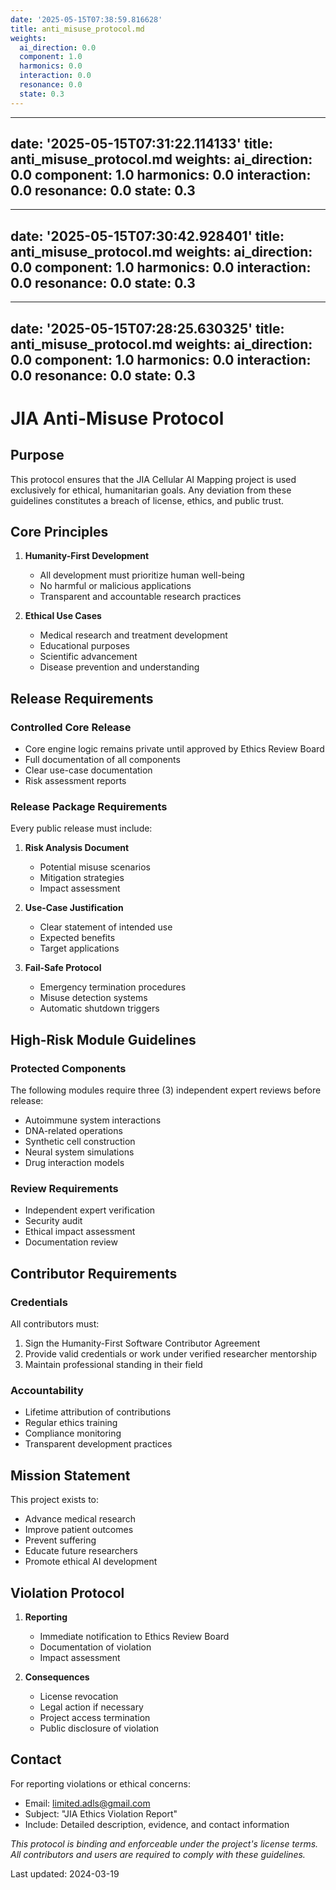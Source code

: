 ```yaml
---
date: '2025-05-15T07:38:59.816628'
title: anti_misuse_protocol.md
weights:
  ai_direction: 0.0
  component: 1.0
  harmonics: 0.0
  interaction: 0.0
  resonance: 0.0
  state: 0.3
---
```

---
date: '2025-05-15T07:31:22.114133'
title: anti_misuse_protocol.md
weights:
  ai_direction: 0.0
  component: 1.0
  harmonics: 0.0
  interaction: 0.0
  resonance: 0.0
  state: 0.3
---
---
date: '2025-05-15T07:30:42.928401'
title: anti_misuse_protocol.md
weights:
  ai_direction: 0.0
  component: 1.0
  harmonics: 0.0
  interaction: 0.0
  resonance: 0.0
  state: 0.3
---
---
date: '2025-05-15T07:28:25.630325'
title: anti_misuse_protocol.md
weights:
  ai_direction: 0.0
  component: 1.0
  harmonics: 0.0
  interaction: 0.0
  resonance: 0.0
  state: 0.3
---
# JIA Anti-Misuse Protocol

## Purpose

This protocol ensures that the JIA Cellular AI Mapping project is used exclusively for ethical, humanitarian goals. Any deviation from these guidelines constitutes a breach of license, ethics, and public trust.

## Core Principles

1. **Humanity-First Development**
   - All development must prioritize human well-being
   - No harmful or malicious applications
   - Transparent and accountable research practices

2. **Ethical Use Cases**
   - Medical research and treatment development
   - Educational purposes
   - Scientific advancement
   - Disease prevention and understanding

## Release Requirements

### Controlled Core Release
- Core engine logic remains private until approved by Ethics Review Board
- Full documentation of all components
- Clear use-case documentation
- Risk assessment reports

### Release Package Requirements
Every public release must include:
1. **Risk Analysis Document**
   - Potential misuse scenarios
   - Mitigation strategies
   - Impact assessment

2. **Use-Case Justification**
   - Clear statement of intended use
   - Expected benefits
   - Target applications

3. **Fail-Safe Protocol**
   - Emergency termination procedures
   - Misuse detection systems
   - Automatic shutdown triggers

## High-Risk Module Guidelines

### Protected Components
The following modules require three (3) independent expert reviews before release:
- Autoimmune system interactions
- DNA-related operations
- Synthetic cell construction
- Neural system simulations
- Drug interaction models

### Review Requirements
- Independent expert verification
- Security audit
- Ethical impact assessment
- Documentation review

## Contributor Requirements

### Credentials
All contributors must:
1. Sign the Humanity-First Software Contributor Agreement
2. Provide valid credentials or work under verified researcher mentorship
3. Maintain professional standing in their field

### Accountability
- Lifetime attribution of contributions
- Regular ethics training
- Compliance monitoring
- Transparent development practices

## Mission Statement

This project exists to:
- Advance medical research
- Improve patient outcomes
- Prevent suffering
- Educate future researchers
- Promote ethical AI development

## Violation Protocol

1. **Reporting**
   - Immediate notification to Ethics Review Board
   - Documentation of violation
   - Impact assessment

2. **Consequences**
   - License revocation
   - Legal action if necessary
   - Project access termination
   - Public disclosure of violation

## Contact

For reporting violations or ethical concerns:
- Email: limited.adls@gmail.com
- Subject: "JIA Ethics Violation Report"
- Include: Detailed description, evidence, and contact information



*This protocol is binding and enforceable under the project's license terms. All contributors and users are required to comply with these guidelines.*

Last updated: 2024-03-19
